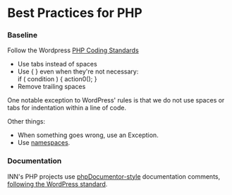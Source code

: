 # Best Practices for PHP

### Baseline

Follow the Wordpress [PHP Coding Standards](http://nerds.inn.org/2014/10/02/spaces-or-tabs-which-will-you-choose/)

- Use tabs instead of spaces
- Use { } even when they're not necessary:  
	if ( condition ) {
		action0();
	}
- Remove trailing spaces

One notable exception to WordPress' rules is that we do not use spaces or tabs for indentation within a line of code.

Other things:

- When something goes wrong, use an Exception.
- Use [namespaces](http://php.net/manual/en/language.namespaces.php).

### Documentation

INN's PHP projects use [phpDocumentor-style](http://manual.phpdoc.org/HTMLSmartyConverter/PHP/phpDocumentor/tutorial_phpDocumentor.quickstart.pkg.html#coding.phpcomments) documentation comments, [following the WordPress standard](https://make.wordpress.org/core/handbook/best-practices/inline-documentation-standards/php/).
